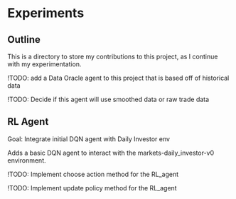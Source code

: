 # Experiments 

## Outline
This is a directory to store my contributions to this project, as I continue
with my experimentation.

!TODO: add a Data Oracle agent to this project that is based off of historical data

!TODO: Decide if this agent will use smoothed data or raw trade data

## RL Agent
Goal: Integrate initial DQN agent with Daily Investor env

Adds a basic DQN agent to interact with the markets-daily_investor-v0
environment. 

!TODO: Implement choose action method for the RL_agent

!TODO: Implement update policy method for the RL_agent